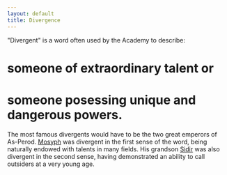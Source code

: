 ```yaml
---
layout: default
title: Divergence
---
```


"Divergent" is a word often used by the Academy to describe:

# someone of extraordinary talent or 
# someone posessing unique and dangerous powers. 

The most famous divergents would have to be the two great emperors of As-Perod.  [Mosyph](Mosyph.html) was divergent in the first sense of the word, being naturally endowed with talents in many fields. His grandson [Sidir](Sidir.html) was also divergent in the second sense, having demonstrated an ability to call outsiders at a very young age.  

